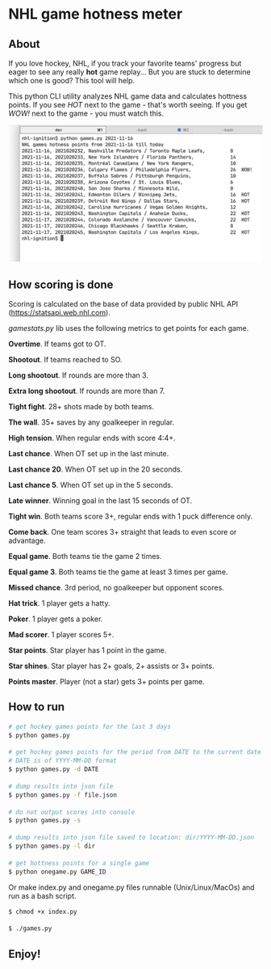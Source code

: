 # NHL game hotness meter

## About

If you love hockey, NHL, if you track your favorite teams' progress but eager to see any really __hot__ game replay... But you are stuck to determine which one is good? This tool will help.

This python CLI utility analyzes NHL game data and calculates hottness points. If you see _HOT_ next to the game - that's worth seeing. If you get _WOW!_ next to the game - you must watch this.

![NHL game hottness log](i/log_screen.png)

## How scoring is done

Scoring is calculated on the base of data provided by public NHL API (https://statsapi.web.nhl.com).

_gamestats.py_ lib uses the following metrics to get points for each game.

__Overtime__. If teams got to OT.

__Shootout__. If teams reached to SO.

__Long shootout__. If rounds are more than 3.

__Extra long shootout__. If rounds are more than 7.

__Tight fight__. 28+ shots made by both teams.

__The wall__. 35+ saves by any goalkeeper in regular.

__High tension__. When regular ends with score 4:4+.

__Last chance__. When OT set up in the last minute.

__Last chance 20__. When OT set up in the 20 seconds.

__Last chance 5__. When OT set up in the 5 seconds.

__Late winner__. Winning goal in the last 15 seconds of OT.

__Tight win__. Both teams score 3+, regular ends with 1 puck difference only.

__Come back__. One team scores 3+ straight that leads to even score or advantage.

__Equal game__. Both teams tie the game 2 times.

__Equal game 3__. Both teams tie the game at least 3 times per game.

__Missed chance__. 3rd period, no goalkeeper but opponent scores.

__Hat trick__. 1 player gets a hatty.

__Poker__. 1 player gets a poker.

__Mad scorer__. 1 player scores 5+.

__Star points__. Star player has 1 point in the game.

__Star shines__. Star player has 2+ goals, 2+ assists or 3+ points.

__Points master__. Player (not a star) gets 3+ points per game.

## How to run

```bash
# get hockey games points for the last 3 days
$ python games.py

# get hockey games points for the period from DATE to the current date
# DATE is of YYYY-MM-DD format
$ python games.py -d DATE

# dump results into json file
$ python games.py -f file.json

# do not output scores into console
$ python games.py -s

# dump results into json file saved to location: dir/YYYY-MM-DD.json
$ python games.py -l dir

# get hottness points for a single game
$ python onegame.py GAME_ID
```

Or make index.py and onegame.py files runnable (Unix/Linux/MacOs) and run as a bash script.

```bash
$ chmod +x index.py

$ ./games.py
```

## Enjoy!